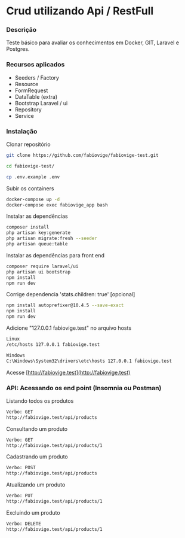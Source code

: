 # Crud utilizando Api / RestFull

### Descrição

Teste básico para avaliar os conhecimentos em Docker, GIT, Laravel e Postgres.

### Recursos aplicados

- Seeders / Factory
- Resource
- FormRequest
- DataTable (extra)
- Bootstrap Laravel / ui
- Repository
- Service

### Instalação

Clonar repositório

```sh
git clone https://github.com/fabiovige/fabiovige-test.git

cd fabiovige-test/

cp .env.example .env
```

Subir os containers

```sh
docker-compose up -d
docker-compose exec fabiovige_app bash
```

Instalar as dependências

```sh
composer install
php artisan key:generate
php artisan migrate:fresh --seeder
php artisan queue:table
```

Instalar as dependências para front end

```sh
composer require laravel/ui
php artisan ui bootstrap
npm install
npm run dev
```

Corrige dependencia 'stats.children: true' [opcional]

```sh
npm install autoprefixer@10.4.5 --save-exact
npm install
npm run dev
```

Adicione "127.0.0.1 fabiovige.test" no arquivo hosts

```sh
Linux
/etc/hosts 127.0.0.1 fabiovige.test

Windows
C:\Windows\System32\drivers\etc\hosts 127.0.0.1 fabiovige.test
```

Acesse
[http://fabiovige.test](http://fabiovige.test)


### API: Acessando os end point (Insomnia ou Postman)

Listando todos os produtos

```sh
Verbo: GET 
http://fabiovige.test/api/products
```


Consultando um produto

```sh
Verbo: GET
http://fabiovige.test/api/products/1
```

Cadastrando um produto

```sh
Verbo: POST
http://fabiovige.test/api/products
```

Atualizando um produto

```sh
Verbo: PUT
http://fabiovige.test/api/products/1
```

Excluindo um produto

```sh
Verbo: DELETE
http://fabiovige.test/api/products/1
```
